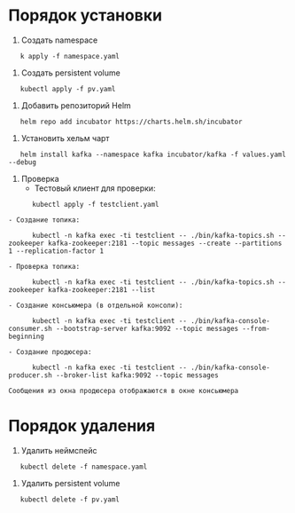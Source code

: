 # Порядок установки
1. Создать namespace
```Shell
   k apply -f namespace.yaml
```

1. Создать persistent volume
```Shell
   kubectl apply -f pv.yaml
```
   
1. Добавить репозиторий Helm
```Shell
   helm repo add incubator https://charts.helm.sh/incubator
```

1. Установить хельм чарт
```Shell
   helm install kafka --namespace kafka incubator/kafka -f values.yaml --debug
```

1. Проверка
    - Тестовый клиент для проверки:
```Shell
      kubectl apply -f testclient.yaml
```

    - Создание топика:
```Shell
      kubectl -n kafka exec -ti testclient -- ./bin/kafka-topics.sh --zookeeper kafka-zookeeper:2181 --topic messages --create --partitions 1 --replication-factor 1
```

    - Проверка топика:
```Shell
      kubectl -n kafka exec -ti testclient -- ./bin/kafka-topics.sh --zookeeper kafka-zookeeper:2181 --list
```

    - Создание консьюмера (в отдельной консоли):
```Shell
      kubectl -n kafka exec -ti testclient -- ./bin/kafka-console-consumer.sh --bootstrap-server kafka:9092 --topic messages --from-beginning
```

    - Создание продюсера:
```Shell
      kubectl -n kafka exec -ti testclient -- ./bin/kafka-console-producer.sh --broker-list kafka:9092 --topic messages
```

    Сообщения из окна продюсера отображаются в окне консьюмера

# Порядок удаления
1. Удалить неймспейс
```Shell
   kubectl delete -f namespace.yaml
```

1. Удалить persistent volume
```Shell
   kubectl delete -f pv.yaml
```
